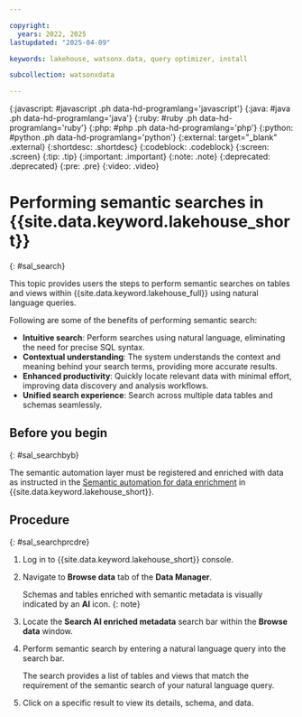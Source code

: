 ```yaml
---

copyright:
  years: 2022, 2025
lastupdated: "2025-04-09"

keywords: lakehouse, watsonx.data, query optimizer, install

subcollection: watsonxdata

---
```


{:javascript: #javascript .ph data-hd-programlang='javascript'}
{:java: #java .ph data-hd-programlang='java'}
{:ruby: #ruby .ph data-hd-programlang='ruby'}
{:php: #php .ph data-hd-programlang='php'}
{:python: #python .ph data-hd-programlang='python'}
{:external: target="_blank" .external}
{:shortdesc: .shortdesc}
{:codeblock: .codeblock}
{:screen: .screen}
{:tip: .tip}
{:important: .important}
{:note: .note}
{:deprecated: .deprecated}
{:pre: .pre}
{:video: .video}

# Performing semantic searches in {{site.data.keyword.lakehouse_short}}
{: #sal_search}

This topic provides users the steps to perform semantic searches on tables and views within {{site.data.keyword.lakehouse_full}} using natural language queries.

Following are some of the benefits of performing semantic search:

   * **Intuitive search**: Perform searches using natural language, eliminating the need for precise SQL syntax.
   * **Contextual understanding**: The system understands the context and meaning behind your search terms, providing more accurate results.
   * **Enhanced productivity**: Quickly locate relevant data with minimal effort, improving data discovery and analysis workflows.
   * **Unified search experience**: Search across multiple data tables and schemas seamlessly.

## Before you begin
{: #sal_searchbyb}

The semantic automation layer must be registered and enriched with data as instructed in the [Semantic automation for data enrichment](/docs/watsonxdata?topic=watsonxdata-sal_title) in {{site.data.keyword.lakehouse_short}}.

## Procedure
{: #sal_searchprcdre}

1. Log in to {{site.data.keyword.lakehouse_short}} console.
2. Navigate to **Browse data** tab of the **Data Manager**.

   Schemas and tables enriched with semantic metadata is visually indicated by an **AI** icon.
   {: note}

3. Locate the **Search AI enriched metadata** search bar within the **Browse data** window.
4. Perform semantic search by entering a natural language query into the search bar.

   The search provides a list of tables and views that match the requirement of the semantic search of your natural language query.

5. Click on a specific result to view its details, schema, and data.
